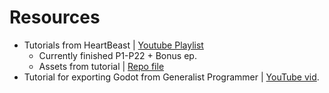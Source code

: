 # Resources

- Tutorials from HeartBeast | [Youtube Playlist](https://www.youtube.com/playlist?list=PL9FzW-m48fn2SlrW0KoLT4n5egNdX-W9a)
  - Currently finished P1-P22 + Bonus ep.
  - Assets from tutorial | [Repo file](https://github.com/uheartbeast/youtube-tutorials/blob/master/Action%20RPG/Action%20RPG%20Resources.zip)
- Tutorial for exporting Godot from Generalist Programmer | [YouTube vid](https://www.youtube.com/watch?v=foXI2uJMEhQ).
